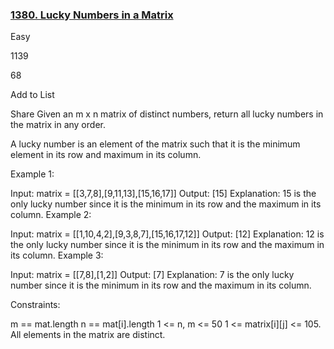 ### [1380. Lucky Numbers in a Matrix](https://leetcode.com/problems/lucky-numbers-in-a-matrix/)
Easy

1139

68

Add to List

Share
Given an m x n matrix of distinct numbers, return all lucky numbers in the matrix in any order.

A lucky number is an element of the matrix such that it is the minimum element in its row and maximum in its column.

 

Example 1:

Input: matrix = [[3,7,8],[9,11,13],[15,16,17]]
Output: [15]
Explanation: 15 is the only lucky number since it is the minimum in its row and the maximum in its column.
Example 2:

Input: matrix = [[1,10,4,2],[9,3,8,7],[15,16,17,12]]
Output: [12]
Explanation: 12 is the only lucky number since it is the minimum in its row and the maximum in its column.
Example 3:

Input: matrix = [[7,8],[1,2]]
Output: [7]
Explanation: 7 is the only lucky number since it is the minimum in its row and the maximum in its column.
 

Constraints:

m == mat.length
n == mat[i].length
1 <= n, m <= 50
1 <= matrix[i][j] <= 105.
All elements in the matrix are distinct.